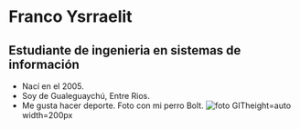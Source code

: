 # Franco Ysrraelit
## Estudiante de ingenieria en sistemas de información
- Nací en el 2005.
- Soy de Gualeguaychú, Entre Rios.
- Me gusta hacer deporte.
  Foto con mi perro Bolt.
![foto GIT](https://github.com/pdepviernestm/2024-presentacion-FrancoYsrraelit/assets/164574861/e810110f-c7c1-4bec-9dba-b7ed2e4b5a2d)height=auto width=200px

